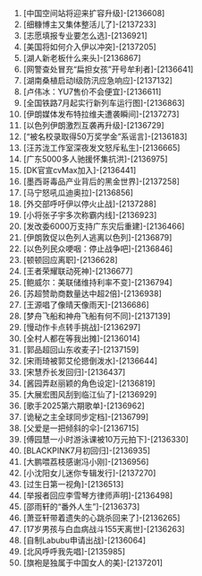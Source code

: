 
1. [中国空间站将迎来扩容升级]-[2136608]
1. [细糠博主又集体整活儿了]-[2137233]
1. [志愿填报专业要怎么选]-[2136921]
1. [美国将如何介入伊以冲突]-[2137205]
1. [湖人新老板什么来头]-[2136867]
1. [网警查处冒充“扁担女孩”开号牟利者]-[2136641]
1. [湖南桑植启动Ⅰ级防汛应急响应]-[2137132]
1. [卢伟冰：YU7售价不会便宜]-[2136611]
1. [全国铁路7月起实行新列车运行图]-[2136863]
1. [伊朗媒体发布特拉维夫遭袭瞬间]-[2137273]
1. [以色列伊朗激烈互袭再升级]-[2136729]
1. [“被名校录取得50万奖学金”系谣言]-[2136183]
1. [汪苏泷工作室深夜发文怒斥私生]-[2136665]
1. [广东5000多人驰援怀集抗洪]-[2136975]
1. [DK官宣cvMax加入]-[2136441]
1. [墨西哥毒品产业背后的黑金世界]-[2137258]
1. [马宁怒吼瓜迪奥拉]-[2136856]
1. [外交部呼吁伊以停火止战]-[2137288]
1. [小将张子宇多次称霸内线]-[2136923]
1. [发改委6000万支持广东灾后重建]-[2136466]
1. [伊朗敦促以色列人逃离以色列]-[2136879]
1. [以色列民众哽咽：停止战争吧]-[2136846]
1. [顿顿回应离职]-[2136628]
1. [王者荣耀联动死神]-[2136677]
1. [鲍威尔：美联储维持利率不变]-[2136794]
1. [苏超赞助商数量达中超2倍]-[2136938]
1. [王源唱了像晴天像雨天]-[2136686]
1. [梦舟飞船和神舟飞船有何不同]-[2137139]
1. [慢动作卡点转手挑战]-[2136297]
1. [全村人都在等我出摊]-[2136014]
1. [郭品超回山东收麦子]-[2137159]
1. [宋雨琦被郭艾伦摁倒泼水]-[2136644]
1. [宋慧乔长发回归]-[2136437]
1. [酱园弄赵丽颖的角色设定]-[2136819]
1. [大展宏图风刮到临江仙了]-[2136929]
1. [歌手2025第六期歌单]-[2136962]
1. [诡秘之主全球同步定档]-[2136799]
1. [父爱是一把倾斜的伞]-[2136715]
1. [傅园慧一小时游泳课被10万元拍下]-[2136330]
1. [BLACKPINK7月初回归]-[2136935]
1. [大鹏喂荔枝感谢冯小刚]-[2136956]
1. [小沈阳女儿迷你专辑发行]-[2137270]
1. [过生日第一视角]-[2136513]
1. [举报者回应李雪琴方律师声明]-[2136498]
1. [邵雨轩的“番外人生”]-[2136373]
1. [萧亚轩带着遗失的心跳杀回来了]-[2136265]
1. [17岁男孩与白血病战斗155天离世]-[2136263]
1. [自制Labubu申请出战]-[2136064]
1. [北风呼呼我先唱]-[2135985]
1. [旗袍是独属于中国女人的美]-[2137201]